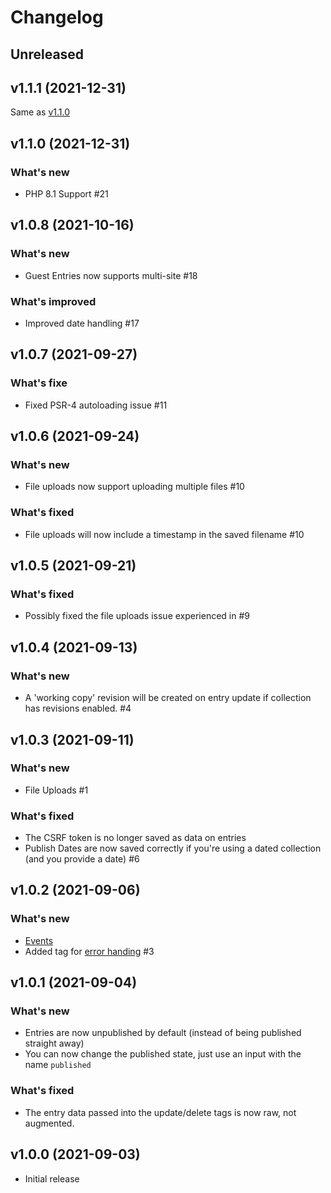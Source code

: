 # Changelog

## Unreleased

## v1.1.1 (2021-12-31)

Same as [v1.1.0](https://github.com/doublethreedigital/guest-entries/releases/tag/v1.1.0)

## v1.1.0 (2021-12-31)

### What's new

* PHP 8.1 Support #21

## v1.0.8 (2021-10-16)

### What's new

* Guest Entries now supports multi-site #18

### What's improved

* Improved date handling #17

## v1.0.7 (2021-09-27)

### What's fixe

* Fixed PSR-4 autoloading issue #11

## v1.0.6 (2021-09-24)

### What's new

* File uploads now support uploading multiple files #10

### What's fixed

* File uploads will now include a timestamp in the saved filename #10

## v1.0.5 (2021-09-21)

### What's fixed

* Possibly fixed the file uploads issue experienced in #9

## v1.0.4 (2021-09-13)

### What's new

* A 'working copy' revision will be created on entry update if collection has revisions enabled. #4

## v1.0.3 (2021-09-11)

### What's new

* File Uploads #1

### What's fixed

* The CSRF token is no longer saved as data on entries
* Publish Dates are now saved correctly if you're using a dated collection (and you provide a date) #6

## v1.0.2 (2021-09-06)

### What's new

* [Events](https://github.com/doublethreedigital/guest-entries#events)
* Added tag for [error handing](https://github.com/doublethreedigital/guest-entries#events) #3

## v1.0.1 (2021-09-04)

### What's new

* Entries are now unpublished by default (instead of being published straight away)
* You can now change the published state, just use an input with the name `published`

### What's fixed

* The entry data passed into the update/delete tags is now raw, not augmented.

## v1.0.0 (2021-09-03)

* Initial release
